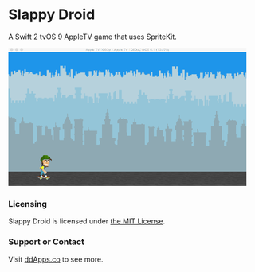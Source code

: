# Slappy Droid
A Swift 2 tvOS 9 AppleTV game that uses SpriteKit.

![](https://github.com/duliodenis/slappydroid/blob/master/art/screenshot/slappydroid2.gif)

### Licensing
Slappy Droid is licensed under [the MIT License](https://github.com/duliodenis/slappydroid/blob/master/LICENSE).

### Support or Contact
Visit [ddApps.co](http://ddapps.co) to see more.
